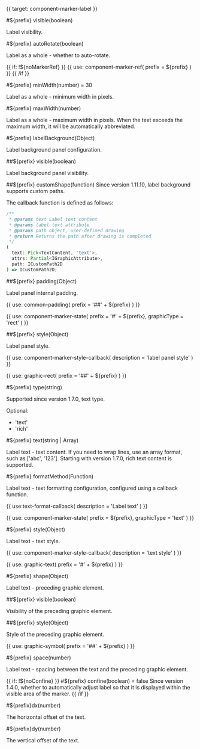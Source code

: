 {{ target: component-marker-label }}

#${prefix} visible(boolean)

Label visibility.

#${prefix} autoRotate(boolean)

Label as a whole - whether to auto-rotate.

{{ if: !${noMarkerRef} }}
{{ use: component-marker-ref(
  prefix = ${prefix}
) }}
{{ /if }}

#${prefix} minWidth(number) = 30

Label as a whole - minimum width in pixels.

#${prefix} maxWidth(number)

Label as a whole - maximum width in pixels. When the text exceeds the maximum width, it will be automatically abbreviated.

#${prefix} labelBackground(Object)

Label background panel configuration.

##${prefix} visible(boolean)

Label background panel visibility.

##${prefix} customShape(function)
Since version 1.11.10, label background supports custom paths.

The callback function is defined as follows:

```ts
/**
 * @params text Label text content
 * @params label text attribute
 * @params path object, user-defined drawing
 * @return Returns the path after drawing is completed
 */
(
  text: Pick<TextContent, 'text'>,
  attrs: Partial<IGraphicAttribute>,
  path: ICustomPath2D
) => ICustomPath2D;
```

##${prefix} padding(Object)

Label panel internal padding.

{{ use: common-padding(
  prefix = '##' + ${prefix}
) }}

{{ use: component-marker-state(
  prefix = '#' + ${prefix},
  graphicType = 'rect'
) }}

##${prefix} style(Object)

Label panel style.

{{ use: component-marker-style-callback(
  description = 'label panel style'
) }}

{{ use: graphic-rect(
  prefix = '##' + ${prefix}
) }}

#${prefix} type(string)

Supported since version 1.7.0, text type.

Optional:

- 'text'
- 'rich'

#${prefix} text(string | Array)

Label text - text content. If you need to wrap lines, use an array format, such as ['abc', '123'].
Starting with version 1.7.0, rich text content is supported.

#${prefix} formatMethod(Function)

Label text - text formatting configuration, configured using a callback function.

{{ use:text-format-callback(
  description = 'Label text'
) }}

{{ use: component-marker-state(
  prefix = ${prefix},
  graphicType = 'text'
) }}

#${prefix} style(Object)

Label text - text style.

{{ use: component-marker-style-callback(
  description = 'text style'
) }}

{{ use: graphic-text(
  prefix = '#' + ${prefix}
) }}

#${prefix} shape(Object)

Label text - preceding graphic element.

##${prefix} visible(boolean)

Visibility of the preceding graphic element.

##${prefix} style(Object)

Style of the preceding graphic element.

{{ use: graphic-symbol(
  prefix = '##' + ${prefix}
) }}

#${prefix} space(number)

Label text - spacing between the text and the preceding graphic element.

{{ if: !${noConfine} }}
#${prefix} confine(boolean) = false
Since version 1.4.0, whether to automatically adjust label so that it is displayed within the visible area of ​​​​the marker.
{{ /if }}

#${prefix}dx(number)

The horizontal offset of the text.

#${prefix}dy(number)

The vertical offset of the text.
